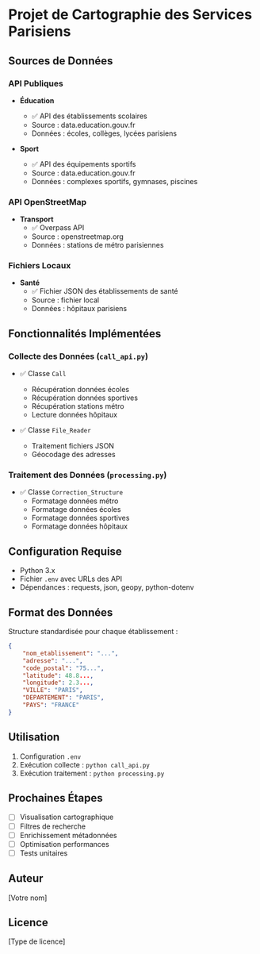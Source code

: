 # Projet de Cartographie des Services Parisiens

## Sources de Données

### API Publiques
- **Éducation**
  - ✅ API des établissements scolaires
  - Source : data.education.gouv.fr
  - Données : écoles, collèges, lycées parisiens

- **Sport**
  - ✅ API des équipements sportifs
  - Source : data.education.gouv.fr
  - Données : complexes sportifs, gymnases, piscines

### API OpenStreetMap
- **Transport**
  - ✅ Overpass API
  - Source : openstreetmap.org
  - Données : stations de métro parisiennes

### Fichiers Locaux
- **Santé**
  - ✅ Fichier JSON des établissements de santé
  - Source : fichier local
  - Données : hôpitaux parisiens

## Fonctionnalités Implémentées

### Collecte des Données (`call_api.py`)
- ✅ Classe `Call`
  - Récupération données écoles
  - Récupération données sportives
  - Récupération stations métro
  - Lecture données hôpitaux

- ✅ Classe `File_Reader`
  - Traitement fichiers JSON
  - Géocodage des adresses

### Traitement des Données (`processing.py`)
- ✅ Classe `Correction_Structure`
  - Formatage données métro
  - Formatage données écoles
  - Formatage données sportives
  - Formatage données hôpitaux

## Configuration Requise
- Python 3.x
- Fichier `.env` avec URLs des API
- Dépendances : requests, json, geopy, python-dotenv

## Format des Données
Structure standardisée pour chaque établissement :
```json
{
    "nom_etablissement": "...",
    "adresse": "...",
    "code_postal": "75...",
    "latitude": 48.8...,
    "longitude": 2.3...,
    "VILLE": "PARIS",
    "DEPARTEMENT": "PARIS",
    "PAYS": "FRANCE"
}
```

## Utilisation
1. Configuration `.env`
2. Exécution collecte : `python call_api.py`
3. Exécution traitement : `python processing.py`

## Prochaines Étapes
- [ ] Visualisation cartographique
- [ ] Filtres de recherche
- [ ] Enrichissement métadonnées
- [ ] Optimisation performances
- [ ] Tests unitaires

## Auteur
[Votre nom]

## Licence
[Type de licence]

